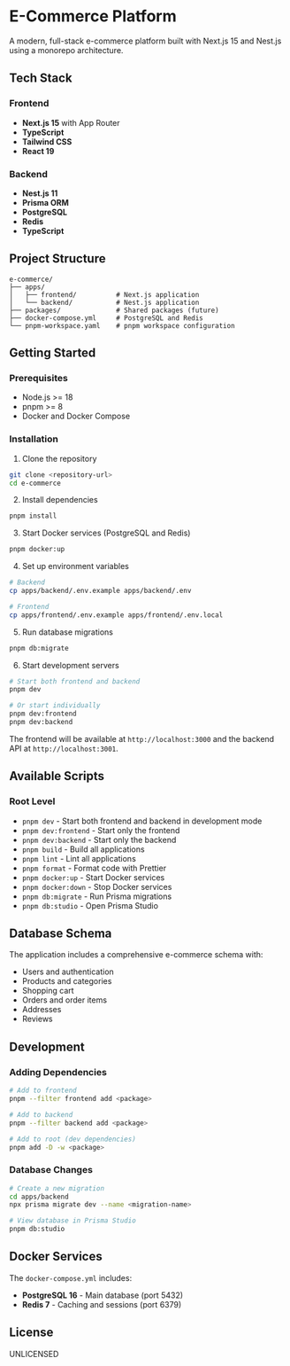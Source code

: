 # E-Commerce Platform

A modern, full-stack e-commerce platform built with Next.js 15 and Nest.js using a monorepo architecture.

## Tech Stack

### Frontend
- **Next.js 15** with App Router
- **TypeScript**
- **Tailwind CSS**
- **React 19**

### Backend
- **Nest.js 11**
- **Prisma ORM**
- **PostgreSQL**
- **Redis**
- **TypeScript**

## Project Structure

```
e-commerce/
├── apps/
│   ├── frontend/          # Next.js application
│   └── backend/           # Nest.js application
├── packages/              # Shared packages (future)
├── docker-compose.yml     # PostgreSQL and Redis
└── pnpm-workspace.yaml    # pnpm workspace configuration
```

## Getting Started

### Prerequisites

- Node.js >= 18
- pnpm >= 8
- Docker and Docker Compose

### Installation

1. Clone the repository
```bash
git clone <repository-url>
cd e-commerce
```

2. Install dependencies
```bash
pnpm install
```

3. Start Docker services (PostgreSQL and Redis)
```bash
pnpm docker:up
```

4. Set up environment variables
```bash
# Backend
cp apps/backend/.env.example apps/backend/.env

# Frontend
cp apps/frontend/.env.example apps/frontend/.env.local
```

5. Run database migrations
```bash
pnpm db:migrate
```

6. Start development servers
```bash
# Start both frontend and backend
pnpm dev

# Or start individually
pnpm dev:frontend
pnpm dev:backend
```

The frontend will be available at `http://localhost:3000` and the backend API at `http://localhost:3001`.

## Available Scripts

### Root Level
- `pnpm dev` - Start both frontend and backend in development mode
- `pnpm dev:frontend` - Start only the frontend
- `pnpm dev:backend` - Start only the backend
- `pnpm build` - Build all applications
- `pnpm lint` - Lint all applications
- `pnpm format` - Format code with Prettier
- `pnpm docker:up` - Start Docker services
- `pnpm docker:down` - Stop Docker services
- `pnpm db:migrate` - Run Prisma migrations
- `pnpm db:studio` - Open Prisma Studio

## Database Schema

The application includes a comprehensive e-commerce schema with:
- Users and authentication
- Products and categories
- Shopping cart
- Orders and order items
- Addresses
- Reviews

## Development

### Adding Dependencies

```bash
# Add to frontend
pnpm --filter frontend add <package>

# Add to backend
pnpm --filter backend add <package>

# Add to root (dev dependencies)
pnpm add -D -w <package>
```

### Database Changes

```bash
# Create a new migration
cd apps/backend
npx prisma migrate dev --name <migration-name>

# View database in Prisma Studio
pnpm db:studio
```

## Docker Services

The `docker-compose.yml` includes:
- **PostgreSQL 16** - Main database (port 5432)
- **Redis 7** - Caching and sessions (port 6379)

## License

UNLICENSED
